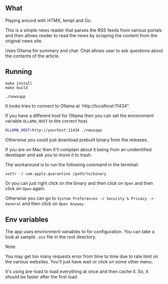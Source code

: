 ## What

Playing around with HTMX, templ and Go.

This is a simple news reader that parses the RSS feeds from various portals and
then allows reader to read the news by scraping the content from the original
news site.

Uses Ollama for summary and chat. Chat allows user to ask questions about the
contents of the article.

## Running

```
make install
make build

./newsapp
```

It looks tries to connect to Ollama at `http://localhost:11434".

If you have a different host for Ollama then you can set the environment
variable `OLLAMA_HOST` to the correct host.

```bash
OLLAMA_HOST=http://yourhost:11434 ./newsapp
```

Otherwise you could just download prebuilt binary from the releases.

If you are on Mac then it'll complain about it being from an unidentified
developer and ask you to move it to trash.

The workaround is to run the following command in the terminal:

```bash
xattr -d com.apple.quarantine /path/to/binary
```

Or you can just right click on the binary and then click on `Open` and then
click on `Open` again.

Otherwise you can go to `System Preferences -> Security & Privacy -> General`
and then click on `Open Anyway`.

## Env variables


The app uses environment variables to for configuration. You can take a look at sample
`.env` file in the root directory.

Note:

You may get too many requests error from time to time due to rate limit on the
various websites. You'll just have wait or click on some other menu.

It's using pre-load to load everything at once and then cache it. So, it should
be faster after the first load.
